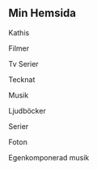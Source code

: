 ## Min Hemsida

Kathis 

Filmer

Tv Serier

Tecknat

Musik

Ljudböcker

Serier

Foton

Egenkomponerad musik

